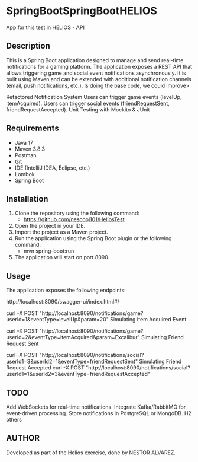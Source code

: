 # SpringBootSpringBootHELIOS
App for this test in HELIOS - API

## Description
This is a Spring Boot application designed to manage and send real-time notifications for a gaming platform. The application exposes a REST API that allows triggering game and social event notifications asynchronously. It is built using Maven and can be extended with additional notification channels (email, push notifications, etc.).
Is doing the base code, we could improve>

Refactored Notification System
Users can trigger game events (levelUp, itemAcquired).
Users can trigger social events (friendRequestSent, friendRequestAccepted).
Unit Testing with Mockito & JUnit

## Requirements
- Java 17
- Maven 3.8.3
- Postman
- Git
- IDE (IntelliJ IDEA, Eclipse, etc.)
- Lombok 
- Spring Boot 


## Installation
1. Clone the repository using the following command:
    - https://github.com/nescool101/HeliosTest
2. Open the project in your IDE.
3. Import the project as a Maven project.
4. Run the application using the Spring Boot plugin or the following command:
   - mvn spring-boot:run
5. The application will start on port 8090.


## Usage
The application exposes the following endpoints:

http://localhost:8090/swagger-ui/index.html#/

curl -X POST "http://localhost:8090/notifications/game?userId=1&eventType=levelUp&param=20"
Simulating Item Acquired Event

curl -X POST "http://localhost:8090/notifications/game?userId=2&eventType=itemAcquired&param=Excalibur"
Simulating Friend Request Sent

curl -X POST "http://localhost:8090/notifications/social?userId1=3&userId2=1&eventType=friendRequestSent"
Simulating Friend Request Accepted
curl -X POST "http://localhost:8090/notifications/social?userId1=1&userId2=3&eventType=friendRequestAccepted"



## TODO

Add WebSockets for real-time notifications.
Integrate Kafka/RabbitMQ for event-driven processing.
Store notifications in PostgreSQL or MongoDB. H2 others

## AUTHOR
Developed as part of the Helios exercise, done by NESTOR ALVAREZ.

